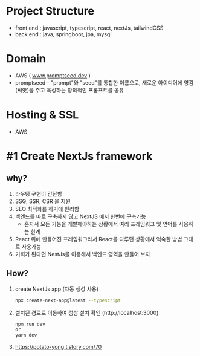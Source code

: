 # Project Structure

- front end : javascript, typescript, react, nextJs, tailwindCSS
- back end : java, springboot, jpa, mysql

# Domain 
- AWS ( www.promptseed.dev )
- promptseed - "prompt"와 "seed"를 통합한 이름으로, 새로운 아이디어에 영감(씨앗)을 주고 육성하는 창의적인 프롬프트를 공유

# Hosting & SSL
-  AWS

# #1 Create NextJs framework
## why?
1. 라우팅 구현이 간단함
2. SSG, SSR, CSR 을 지원
3. SEO 최적화를 하기에 편리함
4. 백엔드를 따로 구축하지 않고 NextJS 에서 한번에 구축가능
	- 혼자서 모든 기능을 개발해야하는 상황에서 여러 프레임워크 및 언어를 사용하는 한계
5. React 위에 만들어진 프레임워크라서 React를 다루던 상황에서 익숙한 방법 그대로 사용가능
6. 기회가 된다면 NestJs를 이용해서 백엔드 영역을 만들어 보자


## How?
1. create NextJs app (자동 생성 사용)
	```bash
	npx create-next-app@latest --typescript
	```

2. 설치된 경로로 이동하여 정상 설치 확인 (http://localhost:3000)

	```bash
	npm run dev 
	or 
	yarn dev
	```

3.  https://potato-yong.tistory.com/70
